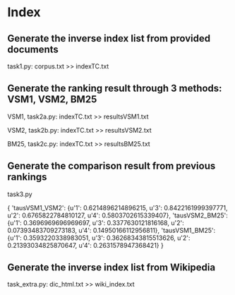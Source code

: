 
# Index

## Generate the inverse index list from provided documents

task1.py: corpus.txt >> indexTC.txt

## Generate the ranking result through 3 methods: VSM1, VSM2, BM25

VSM1,	task2a.py: indexTC.txt >> resultsVSM1.txt

VSM2,	task2b.py: indexTC.txt >> resultsVSM2.txt

BM25,	task2c.py: indexTC.txt >> resultsBM25.txt

## Generate the comparison result from previous rankings

task3.py

{	'tausVSM1_VSM2': 
	{u'1': 0.6214896214896215, u'3': 0.8422161999397771, u'2': 0.6765822784810127, u'4': 0.5803702615339407}, 
	'tausVSM2_BM25': 
	{u'1': 0.3696969696969697, u'3': 0.3377630121816168, u'2': 0.07393483709273183, u'4': 0.14950166112956811}, 
	'tausVSM1_BM25': 
	{u'1': 0.3593220338983051, u'3': 0.36268343815513626, u'2': 0.21393034825870647, u'4': 0.2631578947368421}
}

## Generate the inverse index list from Wikipedia

task_extra.py: dic_html.txt >> wiki_index.txt
